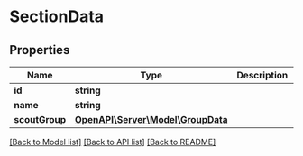 # SectionData

## Properties
Name | Type | Description | Notes
------------ | ------------- | ------------- | -------------
**id** | **string** |  | 
**name** | **string** |  | 
**scoutGroup** | [**OpenAPI\Server\Model\GroupData**](GroupData.md) |  | 

[[Back to Model list]](../README.md#documentation-for-models) [[Back to API list]](../README.md#documentation-for-api-endpoints) [[Back to README]](../README.md)


